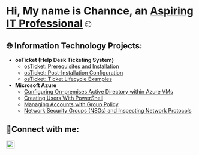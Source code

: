 <h1>Hi, My name is Channce, an <a href="https://linkedin.com/in/channce">Aspiring IT Professional</a>☺</h1>

<h2>🌐 Information Technology Projects:</h2>

- <b>osTicket (Help Desk Ticketing System)</b>
  - [osTicket: Prerequisites and Installation](https://github.com/ChannceD/osTicket-Lab-Setup-)
  - [osTicket: Post-Installation Configuration](https://github.com/ChannceD/Post-osTicket)
  - [osTicket: Ticket Lifecycle Examples](https://github.com/ChannceD/osTicket-Lifecycle-)
- <b>Microsoft Azure</b>
  - [Configuring On-premises Active Directory within Azure VMs](https://github.com/ChannceD/Deploying-AD)
  - [Creating Users With PowerShell](https://github.com/ChannceD/PowerShell-Users)
  - [Managing Accounts with Group Policy](https://github.com/ChannceD/Group-Policy)
  - [Network Security Groups (NSGs) and Inspecting Network Protocols](https://github.com/ChannceD/Azure-Lab-Networking)

<h2>🤝Connect with me:</h2>

[<img align="left" alt="channce | LinkedIn" width="22px" src="https://cdn.jsdelivr.net/npm/simple-icons@v3/icons/linkedin.svg" />][linkedin]

[linkedin]: https://linkedin.com/in/channce
